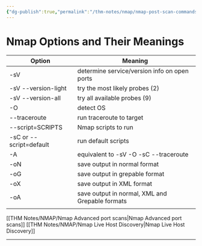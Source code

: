 ```yaml
---
{"dg-publish":true,"permalink":"/thm-notes/nmap/nmap-post-scan-commands/","title":"Nmap Post Port Scans","tags":["nmap","information-gathering"]}
---
```


# Nmap Options and Their Meanings

| Option                  | Meaning                                         |
| ----------------------- | ----------------------------------------------- |
| -sV                     | determine service/version info on open ports    |
| -sV --version-light     | try the most likely probes (2)                  |
| -sV --version-all       | try all available probes (9)                    |
| -O                      | detect OS                                       |
| --traceroute            | run traceroute to target                        |
| --script=SCRIPTS        | Nmap scripts to run                             |
| -sC or --script=default | run default scripts                             |
| -A                      | equivalent to -sV -O -sC --traceroute           |
| -oN                     | save output in normal format                    |
| -oG                     | save output in grepable format                  |
| -oX                     | save output in XML format                       |
| -oA                     | save output in normal, XML and Grepable formats |
|                         |                                                 |

[[THM Notes/NMAP/Nmap Advanced port scans\|Nmap Advanced port scans]]
[[THM Notes/NMAP/Nmap Live Host Discovery\|Nmap Live Host Discovery]]

----
